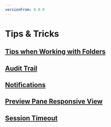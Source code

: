 ```yaml
---
versionFrom: 8.0.0
---
```


# Tips & Tricks

## [Tips when Working with Folders](Tips-when-Working-with-Folders)

## [Audit Trail](Audit-Trail)

## [Notifications](Notifications)

## [Preview Pane Responsive View](Preview-Pane-Responsive-View)

## [Session Timeout](Session-Timeout)
